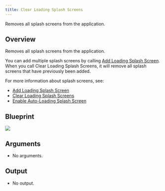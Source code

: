 ```yaml
---
title: Clear Loading Splash Screens
---
```


Removes all splash screens from the application. 

## Overview

Removes all splash screens from the application. 

You can add multiple splash screens by calling [Add Loading Splash Screen](/documentation/unreal/latest/concepts/unreal-blueprints-add-loading-splash-screen/). When you call Clear Loading Splash Screens, it will remove all splash screens that have previously been added.

For more information about splash screens, see:

* [Add Loading Splash Screen](/documentation/unreal/latest/concepts/unreal-blueprints-add-loading-splash-screen/ "Adds a splash screen with parameters to the application.")
* [Clear Loading Splash Screens](/documentation/unreal/latest/concepts/unreal-blueprints-clear-loading-splash-screen/ "Removes all splash screens from the application.")
* [Enable Auto-Loading Splash Screen](/documentation/unreal/latest/concepts/unreal-blueprints-enable-auto-loading-splash-screen/ "Enables/disables the splash screen to be automatically shown when loading a new level.")


## Blueprint

![](/images/documentationunreallatestconceptsunreal-blueprints-clear-loading-splash-screen-0.png)

## Arguments

* No arguments.


## Output

* No output.

